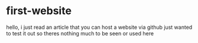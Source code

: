 # first-website
hello, i just read an article that you can host a website via github just wanted to test it out so theres nothing much to be seen or used here

